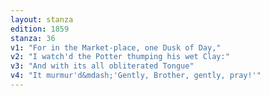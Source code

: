 ```yaml
---
layout: stanza
edition: 1859
stanza: 36
v1: "For in the Market-place, one Dusk of Day,"
v2: "I watch'd the Potter thumping his wet Clay:"
v3: "⁠And with its all obliterated Tongue"
v4: "It murmur'd&mdash;'Gently, Brother, gently, pray!'"
---
```

